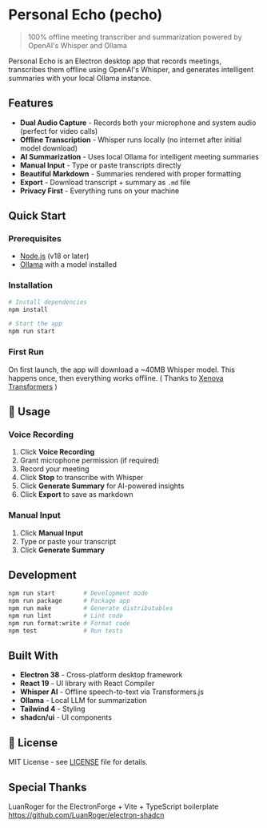 # Personal Echo (pecho)

> 100% offline meeting transcriber and summarization powered by OpenAI's Whisper and Ollama

Personal Echo is an Electron desktop app that records meetings, transcribes them offline using OpenAI's Whisper, and generates intelligent summaries with your local Ollama instance.

## Features

- **Dual Audio Capture** - Records both your microphone and system audio (perfect for video calls)
- **Offline Transcription** - Whisper runs locally (no internet after initial model download)
- **AI Summarization** - Uses local Ollama for intelligent meeting summaries
- **Manual Input** - Type or paste transcripts directly
- **Beautiful Markdown** - Summaries rendered with proper formatting
- **Export** - Download transcript + summary as `.md` file
- **Privacy First** - Everything runs on your machine

## Quick Start

### Prerequisites

- [Node.js](https://nodejs.org) (v18 or later)
- [Ollama](https://ollama.ai) with a model installed

### Installation

```bash
# Install dependencies
npm install

# Start the app
npm run start
```

### First Run

On first launch, the app will download a ~40MB Whisper model. This happens once, then everything works offline. ( Thanks to [Xenova Transformers](https://github.com/xenova/transformers) )

## 📖 Usage

### Voice Recording

1. Click **Voice Recording**
2. Grant microphone permission (if required)
4. Record your meeting
5. Click **Stop** to transcribe with Whisper
6. Click **Generate Summary** for AI-powered insights
7. Click **Export** to save as markdown

### Manual Input

1. Click **Manual Input**
2. Type or paste your transcript
3. Click **Generate Summary**

## Development

```bash
npm run start        # Development mode
npm run package      # Package app
npm run make         # Generate distributables
npm run lint         # Lint code
npm run format:write # Format code
npm test             # Run tests
```

## Built With

- **Electron 38** - Cross-platform desktop framework
- **React 19** - UI library with React Compiler
- **Whisper AI** - Offline speech-to-text via Transformers.js
- **Ollama** - Local LLM for summarization
- **Tailwind 4** - Styling
- **shadcn/ui** - UI components

## 📝 License

MIT License - see [LICENSE](LICENSE) file for details.


## Special Thanks
LuanRoger for the ElectronForge + Vite + TypeScript boilerplate https://github.com/LuanRoger/electron-shadcn